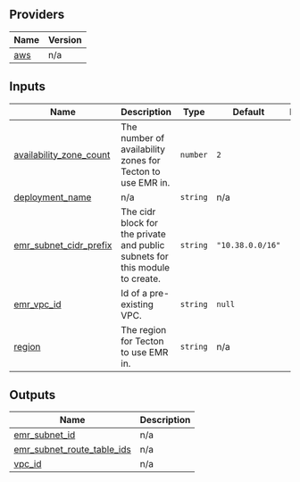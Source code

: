 <!-- BEGIN_TF_DOCS -->

## Providers

| Name | Version |
|------|---------|
| <a name="provider_aws"></a> [aws](#provider\_aws) | n/a |
## Inputs

| Name | Description | Type | Default | Required |
|------|-------------|------|---------|:--------:|
| <a name="input_availability_zone_count"></a> [availability\_zone\_count](#input\_availability\_zone\_count) | The number of availability zones for Tecton to use EMR in. | `number` | `2` | no |
| <a name="input_deployment_name"></a> [deployment\_name](#input\_deployment\_name) | n/a | `string` | n/a | yes |
| <a name="input_emr_subnet_cidr_prefix"></a> [emr\_subnet\_cidr\_prefix](#input\_emr\_subnet\_cidr\_prefix) | The cidr block for the private and public subnets for this module to create. | `string` | `"10.38.0.0/16"` | no |
| <a name="input_emr_vpc_id"></a> [emr\_vpc\_id](#input\_emr\_vpc\_id) | Id of a pre-existing VPC. | `string` | `null` | no |
| <a name="input_region"></a> [region](#input\_region) | The region for Tecton to use EMR in. | `string` | n/a | yes |  
## Outputs

| Name | Description |
|------|-------------|
| <a name="output_emr_subnet_id"></a> [emr\_subnet\_id](#output\_emr\_subnet\_id) | n/a |
| <a name="output_emr_subnet_route_table_ids"></a> [emr\_subnet\_route\_table\_ids](#output\_emr\_subnet\_route\_table\_ids) | n/a |
| <a name="output_vpc_id"></a> [vpc\_id](#output\_vpc\_id) | n/a |
<!-- END_TF_DOCS -->